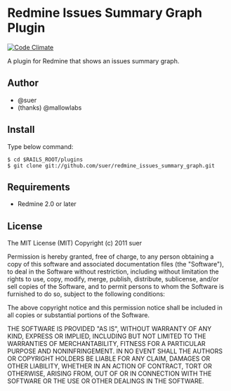 Redmine Issues Summary Graph Plugin
==============================

[![Code Climate](https://codeclimate.com/github/suer/redmine_issues_summary_graph.png)](https://codeclimate.com/github/suer/redmine_issues_summary_graph)

A plugin for Redmine that shows an issues summary graph.

Author
------------------------------
* @suer
* (thanks) @mallowlabs

Install
------------------------------
Type below command:

    $ cd $RAILS_ROOT/plugins
    $ git clone git://github.com/suer/redmine_issues_summary_graph.git

Requirements
------------------------------
* Redmine 2.0 or later

License
------------------------------
The MIT License (MIT)
Copyright (c) 2011 suer

Permission is hereby granted, free of charge, to any person obtaining a copy of this software and associated documentation files (the "Software"), to deal in the Software without restriction, including without limitation the rights to use, copy, modify, merge, publish, distribute, sublicense, and/or sell copies of the Software, and to permit persons to whom the Software is furnished to do so, subject to the following conditions:

The above copyright notice and this permission notice shall be included in all copies or substantial portions of the Software.

THE SOFTWARE IS PROVIDED "AS IS", WITHOUT WARRANTY OF ANY KIND, EXPRESS OR IMPLIED, INCLUDING BUT NOT LIMITED TO THE WARRANTIES OF MERCHANTABILITY, FITNESS FOR A PARTICULAR PURPOSE AND NONINFRINGEMENT. IN NO EVENT SHALL THE AUTHORS OR COPYRIGHT HOLDERS BE LIABLE FOR ANY CLAIM, DAMAGES OR OTHER LIABILITY, WHETHER IN AN ACTION OF CONTRACT, TORT OR OTHERWISE, ARISING FROM, OUT OF OR IN CONNECTION WITH THE SOFTWARE OR THE USE OR OTHER DEALINGS IN THE SOFTWARE.
